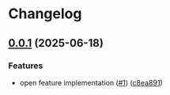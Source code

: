 # Changelog

## [0.0.1](https://github.com/bucketeer-io/openfeature-kotlin-client-sdk/compare/v0.0.1...v0.0.1) (2025-06-18)


### Features

* open feature implementation ([#1](https://github.com/bucketeer-io/openfeature-kotlin-client-sdk/issues/1)) ([c8ea891](https://github.com/bucketeer-io/openfeature-kotlin-client-sdk/commit/c8ea891dd0f417398a9bb316ea1ce455d485f9dc))
